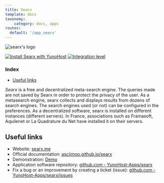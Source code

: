 ```yaml
---
title: Searx
template: docs
taxonomy:
    category: docs, apps
routes:
  default: '/app_searx'
---
```


![searx's logo](image://searx_logo.svg?resize=,80)

[![Install Searx with YunoHost](https://install-app.yunohost.org/install-with-yunohost.png)](https://install-app.yunohost.org/?app=searx) [![Integration level](https://dash.yunohost.org/integration/searx.svg)](https://dash.yunohost.org/appci/app/searx)

### Index

- [Useful links](#useful-links)

*Searx* is a free and decentralized meta-search engine. The queries made are not saved by Searx in order to protect the privacy of the user. As a metasearch engine, searx collects and displays results from dozens of search engines. The search engines used (or not) can be configured in the preferences.
As a decentralized software, searx is installed on different instances (different servers). In France, associations such as Framasoft, Aquilenet or La Quadrature du Net have installed it on their servers.

## Useful links

+ Website: [searx.me](https://searx.me/)
+ Official documentation: [asciimoo.github.io/searx](https://asciimoo.github.io/searx/)
+ Demonstration: [Demo](https://demo.yunohost.org/searx/)
+ Application software repository: [github.com - YunoHost-Apps/searx](https://github.com/YunoHost-Apps/searx_ynh)
+ Fix a bug or an improvement by creating a ticket (issue): [github.com - YunoHost-Apps/searx/issues](https://github.com/YunoHost-Apps/searx_ynh/issues)
